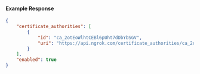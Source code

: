 <!-- Code generated for API Clients. DO NOT EDIT. -->

#### Example Response

```json
{
	"certificate_authorities": [
		{
			"id": "ca_2otEoWlhtCEBl6pUht7dDbYbSGV",
			"uri": "https://api.ngrok.com/certificate_authorities/ca_2otEoWlhtCEBl6pUht7dDbYbSGV"
		}
	],
	"enabled": true
}
```
